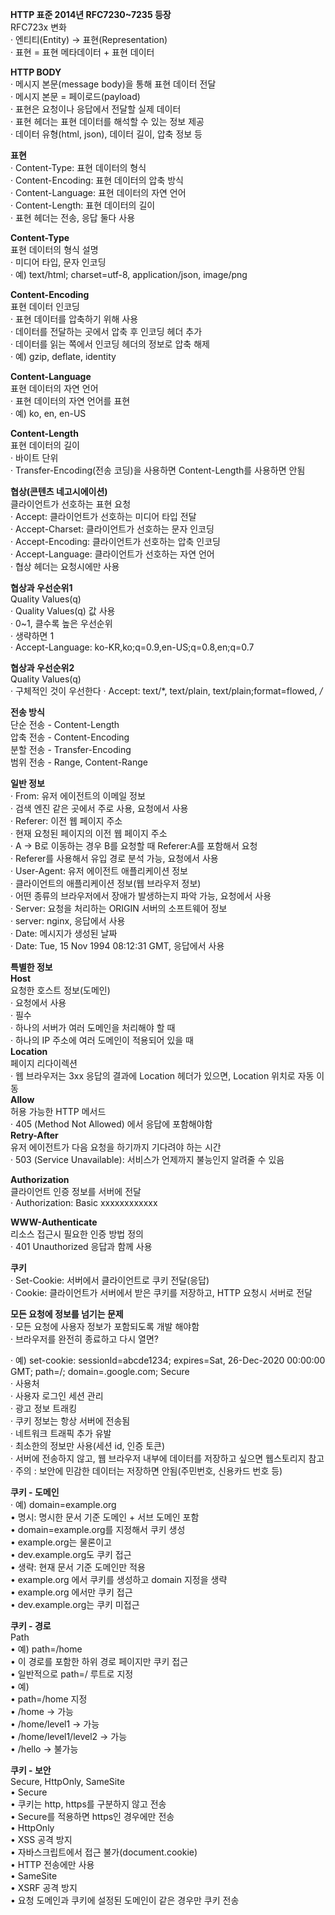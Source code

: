 **HTTP 표준 2014년 RFC7230~7235 등장**  
RFC723x 변화  
· 엔티티(Entity) → 표현(Representation)  
· 표현 = 표현 메타데이터 + 표현 데이터  

**HTTP BODY**  
· 메시지 본문(message body)을 통해 표현 데이터 전달  
· 메시지 본문 = 페이로드(payload)  
· 표현은 요청이나 응답에서 전달할 실제 데이터  
· 표현 헤더는 표현 데이터를 해석할 수 있는 정보 제공  
  · 데이터 유형(html, json), 데이터 길이, 압축 정보 등

**표현**  
· Content-Type: 표현 데이터의 형식  
· Content-Encoding: 표현 데이터의 압축 방식  
· Content-Language: 표현 데이터의 자연 언어  
· Content-Length: 표현 데이터의 길이  
· 표현 헤더는 전송, 응답 둘다 사용  

**Content-Type**  
표현 데이터의 형식 설명  
· 미디어 타입, 문자 인코딩  
· 예) text/html; charset=utf-8, application/json, image/png  

**Content-Encoding**  
표현 데이터 인코딩  
· 표현 데이터를 압축하기 위해 사용  
· 데이터를 전달하는 곳에서 압축 후 인코딩 헤더 추가  
· 데이터를 읽는 쪽에서 인코딩 헤더의 정보로 압축 해제  
· 예) gzip, deflate, identity  

**Content-Language**  
표현 데이터의 자연 언어  
· 표현 데이터의 자연 언어를 표현  
· 예) ko, en, en-US  

**Content-Length**  
표현 데이터의 길이  
· 바이트 단위  
· Transfer-Encoding(전송 코딩)을 사용하면 Content-Length를 사용하면 안됨  

**협상(콘텐츠 네고시에이션)**  
클라이언트가 선호하는 표현 요청  
· Accept: 클라이언트가 선호하는 미디어 타입 전달  
· Accept-Charset: 클라이언트가 선호하는 문자 인코딩  
· Accept-Encoding: 클라이언트가 선호하는 압축 인코딩  
· Accept-Language: 클라이언트가 선호하는 자연 언어  
· 협상 헤더는 요청시에만 사용  

**협상과 우선순위1**  
Quality Values(q)  
· Quality Values(q) 값 사용  
· 0~1, 클수록 높은 우선순위  
· 생략하면 1  
· Accept-Language: ko-KR,ko;q=0.9,en-US;q=0.8,en;q=0.7  

**협상과 우선순위2**  
Quality Values(q)  
· 구체적인 것이 우선한다
· Accept: text/*, text/plain, text/plain;format=flowed, */*  

**전송 방식**  
단순 전송 - Content-Length  
압축 전송 - Content-Encoding  
분할 전송 - Transfer-Encoding  
범위 전송 - Range, Content-Range  

**일반 정보**  
· From: 유저 에이전트의 이메일 정보  
  · 검색 엔진 같은 곳에서 주로 사용, 요청에서 사용  
· Referer: 이전 웹 페이지 주소  
  · 현재 요청된 페이지의 이전 웹 페이지 주소  
  · A → B로 이동하는 경우 B를 요청할 때 Referer:A를 포함해서 요청  
  · Referer를 사용해서 유입 경로 분석 가능, 요청에서 사용  
· User-Agent: 유저 에이전트 애플리케이션 정보  
  · 클라이언트의 애플리케이션 정보(웹 브라우저 정보)  
  · 어떤 종류의 브라우저에서 장애가 발생하는지 파악 가능, 요청에서 사용  
· Server: 요청을 처리하는 ORIGIN 서버의 소프트웨어 정보  
  · server: nginx, 응답에서 사용  
· Date: 메시지가 생성된 날짜  
  · Date: Tue, 15 Nov 1994 08:12:31 GMT, 응답에서 사용  

**특별한 정보**  
**Host**  
요청한 호스트 정보(도메인)  
· 요청에서 사용  
· 필수  
· 하나의 서버가 여러 도메인을 처리해야 할 때  
· 하나의 IP 주소에 여러 도메인이 적용되어 있을 때  
**Location**  
페이지 리다이렉션  
· 웹 브라우저는 3xx 응답의 결과에 Location 헤더가 있으면, Location 위치로 자동 이동  
**Allow**  
허용 가능한 HTTP 메서드  
· 405 (Method Not Allowed) 에서 응답에 포함해야함  
**Retry-After**  
유저 에이전트가 다음 요청을 하기까지 기다려야 하는 시간  
· 503 (Service Unavailable): 서비스가 언제까지 불능인지 알려줄 수 있음  

**Authorization**  
클라이언트 인증 정보를 서버에 전달  
· Authorization: Basic xxxxxxxxxxxx  

**WWW-Authenticate**  
리소스 접근시 필요한 인증 방법 정의  
· 401 Unauthorized 응답과 함께 사용  

**쿠키**  
· Set-Cookie: 서버에서 클라이언트로 쿠키 전달(응답)  
· Cookie: 클라이언트가 서버에서 받은 쿠키를 저장하고, HTTP 요청시 서버로 전달  

**모든 요청에 정보를 넘기는 문제**  
· 모든 요청에 사용자 정보가 포함되도록 개발 해야함  
· 브라우저를 완전히 종료하고 다시 열면?  

· 예) set-cookie: sessionId=abcde1234; expires=Sat, 26-Dec-2020 00:00:00 GMT; path=/; domain=.google.com; Secure  
· 사용처  
  · 사용자 로그인 세션 관리  
  · 광고 정보 트래킹  
· 쿠키 정보는 항상 서버에 전송됨  
  · 네트워크 트래픽 추가 유발  
  · 최소한의 정보만 사용(세션 id, 인증 토큰)  
  · 서버에 전송하지 않고, 웹 브라우저 내부에 데이터를 저장하고 싶으면 웹스토리지 참고
· 주의 : 보안에 민감한 데이터는 저장하면 안됨(주민번호, 신용카드 번호 등)  

**쿠키 - 도메인**  
· 예) domain=example.org  
• 명시: 명시한 문서 기준 도메인 + 서브 도메인 포함  
  • domain=example.org를 지정해서 쿠키 생성  
    • example.org는 물론이고  
    • dev.example.org도 쿠키 접근  
• 생략: 현재 문서 기준 도메인만 적용  
  • example.org 에서 쿠키를 생성하고 domain 지정을 생략  
    • example.org 에서만 쿠키 접근  
    • dev.example.org는 쿠키 미접근  

**쿠키 - 경로**  
Path  
• 예) path=/home  
• 이 경로를 포함한 하위 경로 페이지만 쿠키 접근  
• 일반적으로 path=/ 루트로 지정  
• 예)  
  • path=/home 지정  
  • /home → 가능  
  • /home/level1 → 가능  
  • /home/level1/level2 → 가능  
  • /hello → 불가능  

**쿠키 - 보안**  
Secure, HttpOnly, SameSite  
• Secure  
  • 쿠키는 http, https를 구분하지 않고 전송  
  • Secure를 적용하면 https인 경우에만 전송  
• HttpOnly   
  • XSS 공격 방지  
  • 자바스크립트에서 접근 불가(document.cookie)  
  • HTTP 전송에만 사용  
• SameSite  
  • XSRF 공격 방지  
  • 요청 도메인과 쿠키에 설정된 도메인이 같은 경우만 쿠키 전송  









